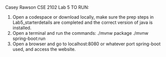 Casey Rawson
CSE 2102 Lab 5
TO RUN:
1. Open a codespace or download locally, make sure the prep steps in Lab5_starterdetails are completed and the correct version of java is installed.
2. Open a terminal and run the commands:
     ./mvnw package
     ./mvnw spring-boot:run
3. Open a browser and go to localhost:8080 or whatever port spring-boot used, and access the website.
